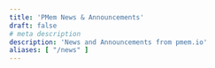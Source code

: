 ```yaml
---
title: 'PMem News & Announcements'
draft: false
# meta description
description: 'News and Announcements from pmem.io'
aliases: [ "/news" ]
---
```

